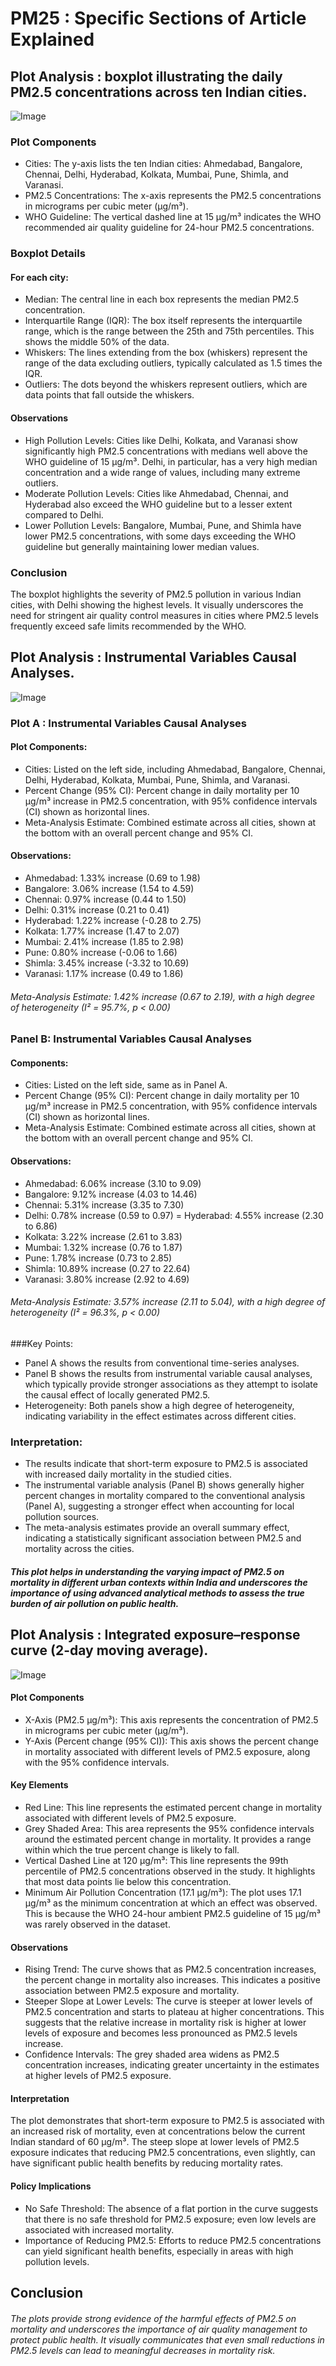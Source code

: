 # PM25 : Specific Sections of Article Explained

## Plot Analysis :  boxplot illustrating the daily PM2.5 concentrations across ten Indian cities.

![Image](output.png)

### Plot Components
- Cities: The y-axis lists the ten Indian cities: Ahmedabad, Bangalore, Chennai, Delhi, Hyderabad, Kolkata, Mumbai, Pune, Shimla, and Varanasi.
- PM2.5 Concentrations: The x-axis represents the PM2.5 concentrations in micrograms per cubic meter (µg/m³).
- WHO Guideline: The vertical dashed line at 15 µg/m³ indicates the WHO recommended air quality guideline for 24-hour PM2.5 concentrations.

### Boxplot Details
#### For each city:
- Median: The central line in each box represents the median PM2.5 concentration.
- Interquartile Range (IQR): The box itself represents the interquartile range, which is the range between the 25th and 75th percentiles. This shows the middle 50% of the data.
- Whiskers: The lines extending from the box (whiskers) represent the range of the data excluding outliers, typically calculated as 1.5 times the IQR.
- Outliers: The dots beyond the whiskers represent outliers, which are data points that fall outside the whiskers.

#### Observations
- High Pollution Levels: Cities like Delhi, Kolkata, and Varanasi show significantly high PM2.5 concentrations with medians well above the WHO guideline of 15 µg/m³. Delhi, in particular, has a very high median concentration and a wide range of values, including many extreme outliers.
- Moderate Pollution Levels: Cities like Ahmedabad, Chennai, and Hyderabad also exceed the WHO guideline but to a lesser extent compared to Delhi.
- Lower Pollution Levels: Bangalore, Mumbai, Pune, and Shimla have lower PM2.5 concentrations, with some days exceeding the WHO guideline but generally maintaining lower median values.

### Conclusion
The boxplot highlights the severity of PM2.5 pollution in various Indian cities, with Delhi showing the highest levels. It visually underscores the need for stringent air quality control measures in cities where PM2.5 levels frequently exceed safe limits recommended by the WHO.

## Plot Analysis :  Instrumental Variables Causal Analyses.

![Image](output1.png)

### Plot A : Instrumental Variables Causal Analyses
#### Plot Components:
- Cities: Listed on the left side, including Ahmedabad, Bangalore, Chennai, Delhi, Hyderabad, Kolkata, Mumbai, Pune, Shimla, and Varanasi.
- Percent Change (95% CI): Percent change in daily mortality per 10 µg/m³ increase in PM2.5 concentration, with 95% confidence intervals (CI) shown as horizontal lines.
- Meta-Analysis Estimate: Combined estimate across all cities, shown at the bottom with an overall percent change and 95% CI.

#### Observations:
- Ahmedabad: 1.33% increase (0.69 to 1.98)
- Bangalore: 3.06% increase (1.54 to 4.59)
- Chennai: 0.97% increase (0.44 to 1.50)
- Delhi: 0.31% increase (0.21 to 0.41)
- Hyderabad: 1.22% increase (-0.28 to 2.75)
- Kolkata: 1.77% increase (1.47 to 2.07)
- Mumbai: 2.41% increase (1.85 to 2.98)
- Pune: 0.80% increase (-0.06 to 1.66)
- Shimla: 3.45% increase (-3.32 to 10.69)
- Varanasi: 1.17% increase (0.49 to 1.86)
###### Meta-Analysis Estimate: 1.42% increase (0.67 to 2.19), with a high degree of heterogeneity (I² = 95.7%, p < 0.00)

### Panel B: Instrumental Variables Causal Analyses
#### Components:
- Cities: Listed on the left side, same as in Panel A.
- Percent Change (95% CI): Percent change in daily mortality per 10 µg/m³ increase in PM2.5 concentration, with 95% confidence intervals (CI) shown as horizontal lines.
- Meta-Analysis Estimate: Combined estimate across all cities, shown at the bottom with an overall percent change and 95% CI.

#### Observations:
- Ahmedabad: 6.06% increase (3.10 to 9.09)
- Bangalore: 9.12% increase (4.03 to 14.46)
- Chennai: 5.31% increase (3.35 to 7.30)
- Delhi: 0.78% increase (0.59 to 0.97)
= Hyderabad: 4.55% increase (2.30 to 6.86)
- Kolkata: 3.22% increase (2.61 to 3.83)
- Mumbai: 1.32% increase (0.76 to 1.87)
- Pune: 1.78% increase (0.73 to 2.85)
- Shimla: 10.89% increase (0.27 to 22.64)
- Varanasi: 3.80% increase (2.92 to 4.69)
###### Meta-Analysis Estimate: 3.57% increase (2.11 to 5.04), with a high degree of heterogeneity (I² = 96.3%, p < 0.00)

###Key Points:
- Panel A shows the results from conventional time-series analyses.
- Panel B shows the results from instrumental variable causal analyses, which typically provide stronger associations as they attempt to isolate the causal effect of locally generated PM2.5.
- Heterogeneity: Both panels show a high degree of heterogeneity, indicating variability in the effect estimates across different cities.

### Interpretation:
- The results indicate that short-term exposure to PM2.5 is associated with increased daily mortality in the studied cities.
- The instrumental variable analysis (Panel B) shows generally higher percent changes in mortality compared to the conventional analysis (Panel A), suggesting a stronger effect when accounting for local pollution sources.
- The meta-analysis estimates provide an overall summary effect, indicating a statistically significant association between PM2.5 and mortality across the cities.

##### This plot helps in understanding the varying impact of PM2.5 on mortality in different urban contexts within India and underscores the importance of using advanced analytical methods to assess the true burden of air pollution on public health.

## Plot Analysis :  Integrated exposure–response curve (2-day moving average).

![Image](output2.png)

#### Plot Components
- X-Axis (PM2.5 µg/m³): This axis represents the concentration of PM2.5 in micrograms per cubic meter (µg/m³).
- Y-Axis (Percent change (95% CI)): This axis shows the percent change in mortality associated with different levels of PM2.5 exposure, along with the 95% confidence intervals.

#### Key Elements
- Red Line: This line represents the estimated percent change in mortality associated with different levels of PM2.5 exposure.
- Grey Shaded Area: This area represents the 95% confidence intervals around the estimated percent change in mortality. It provides a range within which the true percent change is likely to fall.
- Vertical Dashed Line at 120 µg/m³: This line represents the 99th percentile of PM2.5 concentrations observed in the study. It highlights that most data points lie below this concentration.
- Minimum Air Pollution Concentration (17.1 µg/m³): The plot uses 17.1 µg/m³ as the minimum concentration at which an effect was observed. This is because the WHO 24-hour ambient PM2.5 guideline of 15 µg/m³ was rarely observed in the dataset.

#### Observations
- Rising Trend: The curve shows that as PM2.5 concentration increases, the percent change in mortality also increases. This indicates a positive association between PM2.5 exposure and mortality.
- Steeper Slope at Lower Levels: The curve is steeper at lower levels of PM2.5 concentration and starts to plateau at higher concentrations. This suggests that the relative increase in mortality risk is higher at lower levels of exposure and becomes less pronounced as PM2.5 levels increase.
- Confidence Intervals: The grey shaded area widens as PM2.5 concentration increases, indicating greater uncertainty in the estimates at higher levels of PM2.5 exposure.

#### Interpretation
The plot demonstrates that short-term exposure to PM2.5 is associated with an increased risk of mortality, even at concentrations below the current Indian standard of 60 µg/m³. The steep slope at lower levels of PM2.5 exposure indicates that reducing PM2.5 concentrations, even slightly, can have significant public health benefits by reducing mortality rates.

#### Policy Implications
- No Safe Threshold: The absence of a flat portion in the curve suggests that there is no safe threshold for PM2.5 exposure; even low levels are associated with increased mortality.
- Importance of Reducing PM2.5: Efforts to reduce PM2.5 concentrations can yield significant health benefits, especially in areas with high pollution levels.

## Conclusion
###### The plots provide strong evidence of the harmful effects of PM2.5 on mortality and underscores the importance of air quality management to protect public health. It visually communicates that even small reductions in PM2.5 levels can lead to meaningful decreases in mortality risk.
